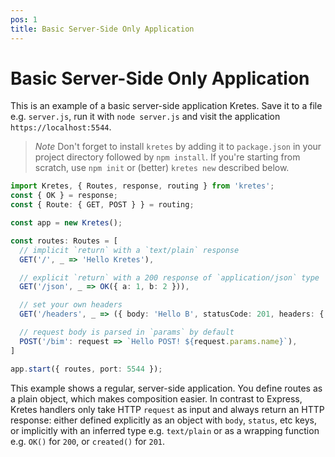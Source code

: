 ```yaml
---
pos: 1
title: Basic Server-Side Only Application
---
```

# Basic Server-Side Only Application

This is an example of a basic server-side application Kretes. Save it to a file e.g. `server.js`, run it with `node server.js` and visit the application `https://localhost:5544`.

> *Note* Don't forget to install `kretes` by adding it to `package.json` in your project directory followed by `npm install`. If you're starting from scratch, use `npm init` or (better) `kretes new` described below.

```ts{2-3}:app.ts
import Kretes, { Routes, response, routing } from 'kretes';
const { OK } = response;
const { Route: { GET, POST } } = routing;

const app = new Kretes();

const routes: Routes = [
  // implicit `return` with a `text/plain` response
  GET('/', _ => 'Hello Kretes'),

  // explicit `return` with a 200 response of `application/json` type
  GET('/json', _ => OK({ a: 1, b: 2 })),

  // set your own headers
  GET('/headers', _ => ({ body: 'Hello B', statusCode: 201, headers: { 'Authorization': 'PASS' } })),

  // request body is parsed in `params` by default
  POST('/bim': request => `Hello POST! ${request.params.name}`),
]

app.start({ routes, port: 5544 });
```

This example shows a regular, server-side application. You define routes as a plain object, which makes composition easier. In contrast to Express, Kretes handlers only take HTTP `request` as input and always return an HTTP response: either defined explicitly as an object with `body`, `status`, etc keys, or implicitly with an inferred type e.g. `text/plain` or as a wrapping function e.g. `OK()` for `200`, or `created()` for `201`.
